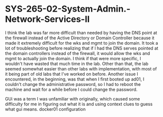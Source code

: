 # SYS-265-02-System-Admin.-Network-Services-II
I think the lab was far more difficult than needed by having the DNS point at the firewall instead of the Active Directory or Domain Controller  because it made it extremely difficult for the wks and mgmt to join the domain. It took a lot of troubleshooting before realizing that if I had the DNS serves pointed at the domain controllers instead of the firewall, it would allow the wks and mgmt to actually join the domain. I think if that were more specific, I wouldn't have wasted that much time in the lab.  Other than that, the lab seemed somewhat easier than other labs with implementation, with most of it being part of old labs that I've worked on before.  Another issue I encountered, in the beginning, was that when I first booted up ad01, I couldn't change the administrative password, so I had to reboot the machine and wait for a while before I could change the password. 




GUi was a term I was unfamiliar with originally, which caused some difficulty for me in figuring out what it is and using context clues to guess what gui means. 
docker01 configuration

